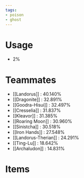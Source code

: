 ```yaml
---
tags:
- poison
- ghost
---
```

# Usage
- 2%
# Teammates
- [[Landorus]] : 40.140%
- [[Dragonite]] : 32.891%
- [[Goodra-Hisui]] : 32.497%
- [[Cresselia]] : 31.837%
- [[Kleavor]] : 31.385%
- [[Roaring Moon]] : 30.960%
- [[Sinistcha]] : 30.518%
- [[Iron Hands]] : 27.548%
- [[Landorus-Therian]] : 24.291%
- [[Ting-Lu]] : 18.642%
- [[Archaludon]] : 14.831%
# Items